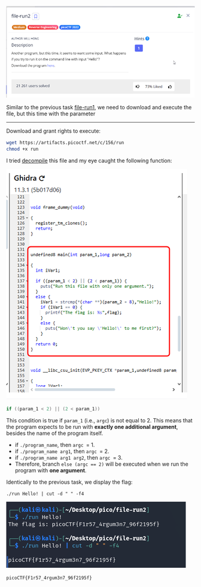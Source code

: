 ![Task desc](../assets/images/file-run2_image_1.png)


Similar to the previous task [file-run1](file-run1.md), we need to download and execute the file, but this time with the parameter

---

Download and grant rights to execute:


```bash
wget https://artifacts.picoctf.net/c/156/run
chmod +x run
```


I tried [decompile](https://dogbolt.org/?id=15c2c500-4e35-48d2-9c64-df72f1a8673b) this file and my eye caught the following function:  

![image_2](../assets/images/file-run2_image_2.png)

```c
if ((param_1 < 2) || (2 < param_1))
```
This condition is true if `param_1` (i.e., `argc`) is not equal to 2. This means that the program expects to be run with **exactly one additional argument**, besides the name of the program itself.


* if `./program_name`, then `argc `= 1.
* if `./program_name arg1`, then `argc `= 2.
* if `./program_name arg1 arg2`, then `argc `= 3.
* Therefore, branch `else (argc == 2)` will be executed when we run the program with **one argument**.

Identically to the previous task, we display the flag:

```shell
./run Hello! | cut -d " " -f4
```

![image_3](../assets/images/file-run2_image_3.png)


`picoCTF{F1r57_4rgum3n7_96f2195f}`

